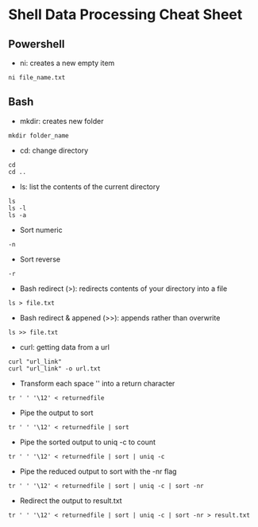 # Shell Data Processing Cheat Sheet

## Powershell
- ni: creates a new empty item
```
ni file_name.txt
```

## Bash

- mkdir: creates new folder
```
mkdir folder_name
```

- cd: change directory
```
cd
cd ..
```

- ls: list the contents of the current directory
```
ls
ls -l
ls -a
```
- Sort numeric
```
-n
```
- Sort reverse
```
-r
```

- Bash redirect (>): redirects contents of your directory into a file
```
ls > file.txt
```

- Bash redirect & appened (>>): appends rather than overwrite
```
ls >> file.txt
```

- curl: getting data from a url
```
curl "url_link"
curl "url_link" -o url.txt
``` 
- Transform each space '' into a return character
```
tr ' ' '\12' < returnedfile
```

- Pipe the output to sort 
```
tr ' ' '\12' < returnedfile | sort
```

- Pipe the sorted output to uniq -c to count
```
tr ' ' '\12' < returnedfile | sort | uniq -c
```

- Pipe the reduced output to sort with the -nr flag
```
tr ' ' '\12' < returnedfile | sort | uniq -c | sort -nr
```

- Redirect the output to result.txt
```
tr ' ' '\12' < returnedfile | sort | uniq -c | sort -nr > result.txt

```
 

